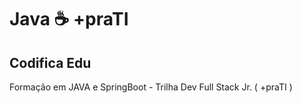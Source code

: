 # Java ☕ +praTI

## Codifica Edu

Formação em JAVA e SpringBoot - Trilha Dev Full Stack Jr. ( +praTI )

